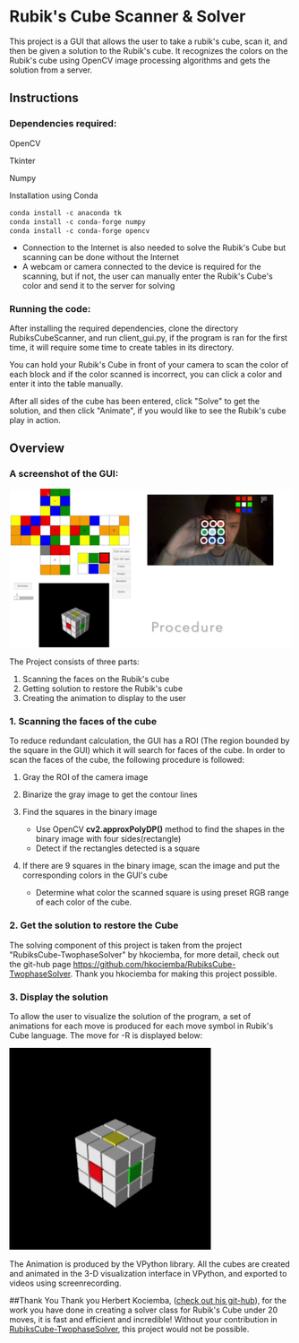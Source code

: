 # Rubik's Cube Scanner & Solver
This project is a GUI that allows the user to take a rubik's cube, scan it, and then be given a solution to the Rubik's cube. It recognizes the colors on the Rubik's cube using OpenCV image processing algorithms and gets the solution from a server.
## Instructions
### Dependencies required:
OpenCV <p>
Tkinter <p>
Numpy

Installation using Conda

```
conda install -c anaconda tk
conda install -c conda-forge numpy
conda install -c conda-forge opencv
```
* Connection to the Internet is also needed to solve the Rubik's Cube but scanning can be done without the Internet
* A webcam or camera connected to the device is required for the scanning, but if not, the user can manually enter the Rubik's Cube's color and send it to the server for solving

### Running the code:
After installing the required dependencies, clone the directory RubiksCubeScanner, and run client_gui.py, if the program is ran for the first time, it will require some time to create tables in its directory. 

You can hold your Rubik's Cube in front of your camera to scan the color of each block and if the color scanned is incorrect, you can click a color and enter it into the table manually. 

After all sides of the cube has been entered, click "Solve" to get the solution, and then click "Animate", if you would like to see the Rubik's cube play in action.

## Overview
### A screenshot of the GUI:

![GUI](gui_example.png)

The Project consists of three parts:<p></p>

1. Scanning the faces on the Rubik's cube
2. Getting solution to restore the Rubik's cube
3. Creating the animation to display to the user
<p></p>

### 	1. Scanning the faces of the cube

To reduce redundant calculation, the GUI has a ROI (The region bounded by the square in the GUI) which it will search for faces of the cube. In order to scan the faces of the cube, the following procedure is followed:

1. Gray the ROI of the camera image

2. Binarize the gray image to get the contour lines

3. Find the squares in the binary image
	- Use OpenCV **cv2.approxPolyDP()** method to find the shapes in the binary image with four sides(rectangle)
	- Detect if the rectangles detected is a square 
4. If there are 9 squares in the binary image, scan the image and put the corresponding colors in the GUI's cube
	- Determine what color the scanned square is using preset RGB range of each color of the cube.

###   2. Get the solution to restore the Cube
The solving component of this project is taken from the project "RubiksCube-TwophaseSolver" by hkociemba, for more detail, check out the git-hub page <https://github.com/hkociemba/RubiksCube-TwophaseSolver>. Thank you hkociemba for making this project possible.

###   3. Display the solution
To allow the user to visualize the solution of the program, a set of animations for each move is produced for each move symbol in Rubik's Cube language. The move for -R is displayed below:

![](-R.gif)

The Animation is produced by the VPython library. All the cubes are created and animated in the 3-D visualization interface in VPython, and exported to videos using screenrecording.

##Thank You
 Thank you Herbert Kociemba, ([check out his git-hub](https://github.com/hkociemba/RubiksCube-TwophaseSolver)), for the work you have done in creating a solver class for Rubik's Cube under 20 moves, it is fast and efficient and incredible! Without your contribution in [RubiksCube-TwophaseSolver](https://github.com/hkociemba/RubiksCube-TwophaseSolver), this project would not be possible.



